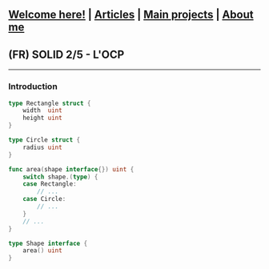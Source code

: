 ## [Welcome here!](https://vpenando.github.io) | [Articles](https://vpenando.github.io/articles.html) | [Main projects](https://vpenando.github.io/projects.html) | [About me](https://vpenando.github.io/about.html)

## (FR) SOLID 2/5 - L'OCP

---

### Introduction

```go
type Rectangle struct {
    width  uint
    height uint
}

type Circle struct {
    radius uint
}

func area(shape interface{}) uint {
    switch shape.(type) {
    case Rectangle:
        // ...
    case Circle:
        // ...
    }
    // ...
}
```

```go
type Shape interface {
    area() uint
}
```

